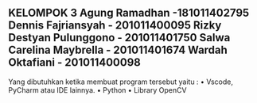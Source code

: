 KELOMPOK 3
Agung Ramadhan -181011402795
Dennis Fajriansyah - 201011400095
Rizky Destyan Pulunggono - 201011401750
Salwa Carelina Maybrella - 201011401674
Wardah Oktafiani - 201011400098
--------------------------
Yang dibutuhkan ketika membuat program tersebut yaitu :
•	Vscode, PyCharm atau IDE lainnya.
•	Python 
•	Library OpenCV
